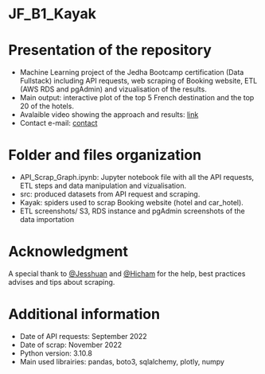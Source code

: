# JF_B1_Kayak

# Presentation of the repository
- Machine Learning project of the Jedha Bootcamp certification (Data Fullstack) including API requests, web scraping of Booking website, ETL (AWS RDS and pgAdmin) and vizualisation of the results.
- Main output: interactive plot of the top 5 French destination and the top 20 of the hotels.
- Avalaible video showing the approach and results: [link](https://share.vidyard.com/watch/aPfJJTJCFXN27pAt4nn4ra?)
- Contact e-mail: [contact](noyer.estelle@gmail.com)

# Folder and files organization
- API_Scrap_Graph.ipynb: Jupyter notebook file with all the API requests, ETL steps and data manipulation and vizualisation.
- src: produced datasets from API request and scraping.
- Kayak: spiders used to scrap Booking website (hotel and car_hotel).
- ETL screenshots/ S3, RDS instance and pgAdmin screenshots of the data importation

# Acknowledgment

A special thank to [@Jesshuan](https://github.com/Jesshuan/Jedha-certification/tree/master/Blocn%C2%B06%20-%20Evolution%20and%20predictions%20for%20Swiss%20protection%20forests) and [@Hicham](https://github.com/hicham-mrani) for the help, best practices advises and tips about scraping.


# Additional information
- Date of API requests: September 2022
- Date of scrap: November 2022
- Python version: 3.10.8
- Main used librairies: pandas, boto3, sqlalchemy, plotly, numpy